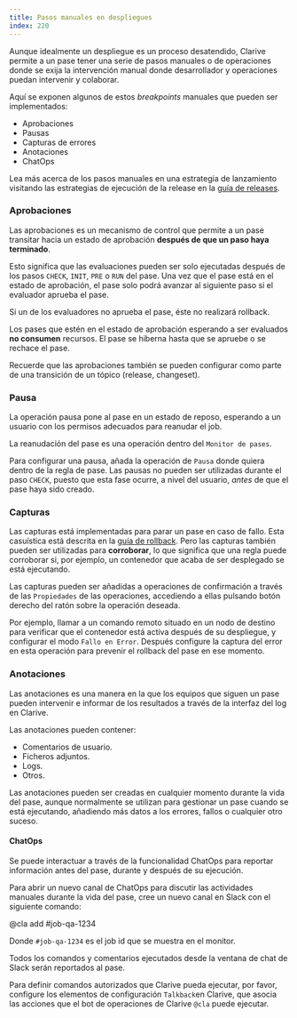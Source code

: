 ```yaml
---
title: Pasos manuales en despliegues
index: 220
---
```


Aunque idealmente un despliegue es un proceso desatendido, Clarive permite a un
pase tener una serie de pasos manuales o de operaciones donde se exija la
intervención manual donde desarrollador y operaciones puedan intervenir y
colaborar.

Aquí se exponen algunos de estos *breakpoints* manuales que pueden ser
implementados:

- Aprobaciones
- Pausas
- Capturas de errores
- Anotaciones
- ChatOps

Lea más acerca de los pasos manuales en una estrategia de lanzamiento visitando
las estrategias de ejecución de la release en la [guía de
releases](guide/releasing).


### Aprobaciones

Las aprobaciones es un mecanismo de control que permite a un pase transitar
hacia un estado de aprobación **después de que un paso haya terminado**.

Esto significa que las evaluaciones pueden ser solo ejecutadas después de los
pasos `CHECK`, `INIT`, `PRE` o `RUN` del pase. Una vez que el pase está en el
estado de aprobación, el pase solo podrá avanzar al siguiente paso si el
evaluador aprueba el pase.

Si un de los evaluadores no aprueba el pase, éste no realizará rollback.

Los pases que estén en el estado de aprobación esperando a ser evaluados **no
consumen** recursos. El pase se hiberna hasta que se apruebe o se rechace el
pase.


Recuerde que las aprobaciones también se pueden configurar como parte de una
transición de un tópico (release, changeset).

### Pausa

La operación pausa pone al pase en un estado de reposo, esperando a un usuario
con los permisos adecuados para reanudar el job.

La reanudación del pase es una operación dentro del `Monitor de pases`.

Para configurar una pausa, añada la operación de `Pausa` donde quiera dentro de
la regla de pase. Las pausas no pueden ser utilizadas durante el paso `CHECK`,
puesto que esta fase ocurre, a nivel del usuario, *antes* de que el pase haya
sido creado.

### Capturas

Las capturas está implementadas para parar un pase en caso de fallo. Esta
casuística está descrita en la [guía de rollback](guide/rollback). Pero las
capturas también pueden ser utilizadas para **corroborar**, lo que significa
que una regla puede corroborar si, por ejemplo, un contenedor que acaba de ser
desplegado se está ejecutando.

Las capturas pueden ser añadidas a operaciones de confirmación a través de las
`Propiedades` de las operaciones, accediendo a ellas pulsando botón derecho del
ratón sobre la operación deseada.

Por ejemplo, llamar a un comando remoto situado en un nodo de destino para
verificar que el contenedor está activa después de su despliegue, y configurar
el modo `Fallo en Error`. Después configure la captura del error en esta
operación para prevenir el rollback del pase en ese momento.


### Anotaciones

Las anotaciones es una manera en la que los equipos que siguen un pase pueden
intervenir e informar de los resultados a través de la interfaz del log en
Clarive.

Las anotaciones pueden contener:

- Comentarios de usuario.
- Ficheros adjuntos.
- Logs.
- Otros.

Las anotaciones pueden ser creadas en cualquier momento durante la vida del
pase, aunque normalmente se utilizan para gestionar un pase cuando se está
ejecutando, añadiendo más datos a los errores, fallos o cualquier otro suceso.

#### ChatOps

Se puede interactuar a través de la funcionalidad ChatOps para reportar
información antes del pase, durante y después de su ejecución.

Para abrir un nuevo canal de ChatOps para discutir las actividades manuales
durante la vida del pase, cree un nuevo canal en Slack con el siguiente
comando:

   @cla add #job-qa-1234

Donde `#job-qa-1234` es el job id que se muestra en el monitor.

Todos los comandos y comentarios ejecutados desde la ventana de chat de Slack
serán reportados al pase.

Para definir comandos autorizados que Clarive pueda ejecutar, por favor,
configure los elementos de configuración `Talkback`en Clarive, que asocia las
acciones que el bot de operaciones de Clarive `@cla` puede ejecutar.
